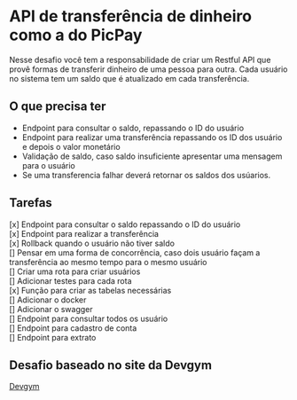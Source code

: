 # API de transferência de dinheiro como a do PicPay

Nesse desafio você tem a responsabilidade de criar um Restful API que provê formas de transferir dinheiro de uma pessoa para outra. Cada usuário no sistema tem um saldo que é atualizado em cada transferência. 

## O que precisa ter
- Endpoint para consultar o saldo, repassando o ID do usuário
- Endpoint para realizar uma transferência repassando os ID dos usuário e depois o valor monetário
- Validação de saldo, caso saldo insuficiente apresentar uma mensagem para o usuário
- Se uma transferencia falhar deverá retornar os saldos dos usúarios. 

## Tarefas
[x] Endpoint para consultar o saldo repassando o ID do usuário <br>
[x] Endpoint para realizar a transferência <br>
[x] Rollback quando o usuário não tiver saldo <br>
[] Pensar em uma forma de concorrência, caso dois usuário façam a transferência ao mesmo tempo para o mesmo usuário <br>
[] Criar uma rota para criar usuários <br> 
[] Adicionar testes para cada rota <br>
[x] Função para criar as tabelas necessárias <br>
[] Adicionar o docker<br>
[] Adicionar o swagger <br>
[] Endpoint para consultar todos os usuário <br>
[] Endpoint para cadastro de conta <br>
[] Endpoint para extrato <br>

## Desafio baseado no site da Devgym
 
[Devgym](https://app.devgym.com.br)